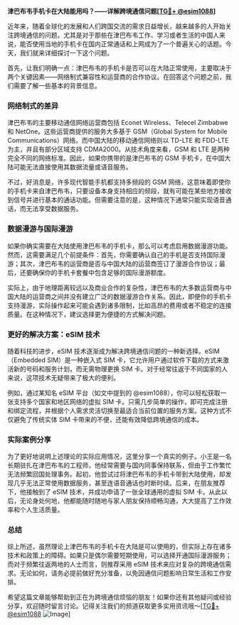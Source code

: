 **津巴布韦手机卡在大陆能用吗？——详解跨境通信问题[[TG💪+ @esim1088](https://t.me/s/esim1088)]**

近年来，随着全球化的发展和人们跨国交流的需求日益增长，越来越多的人开始关注跨境通信的问题。尤其是对于那些在津巴布韦工作、学习或者生活的中国人来说，能否使用当地的手机卡在国内正常通话和上网成为了一个普遍关心的话题。今天，我们就来详细探讨一下这个问题。

首先，让我们明确一点：津巴布韦的手机卡是否可以在大陆正常使用，主要取决于两个关键因素——网络制式兼容性和运营商的合作协议。在回答这个问题之前，我们需要了解一些基本的背景信息。

### 网络制式的差异

津巴布韦的主要移动通信网络运营商包括 Econet Wireless、Telecel Zimbabwe 和 NetOne。这些运营商提供的服务大多基于 GSM（Global System for Mobile Communications）网络。而中国大陆的移动通信网络则以 TD-LTE 和 FDD-LTE 为主，并且有部分区域支持 CDMA2000。从技术角度来看，GSM 和 LTE 是两种完全不同的网络标准。因此，如果你携带的是津巴布韦的 GSM 手机卡，在中国大陆可能无法直接使用其数据流量或语音服务。

不过，好消息是，许多现代智能手机都支持多频段的 GSM 网络，这意味着即使你的手机卡来自津巴布韦，只要设备本身支持相应的频段，就有可能在某些地方接收到信号并进行基本的通话功能。但需要注意的是，这种情况下通常只能实现语音通话，而无法享受数据服务。

### 数据漫游与国际漫游

如果你确实需要在大陆使用津巴布韦的手机卡，那么可以考虑启用数据漫游功能。然而，这需要满足几个前提条件：首先，你需要确认自己的手机是否支持国际漫游；其次，津巴布韦的运营商是否与中国大陆的运营商签订了漫游合作协议；最后，还要确保你的手机卡套餐中包含足够的国际漫游额度。

实际上，由于地理距离较远以及商业合作的复杂性，津巴布韦的大多数运营商与中国大陆的运营商之间并没有建立广泛的数据漫游合作关系。因此，即便你的手机卡支持漫游，实际操作起来可能会遇到诸多限制，比如高昂的费用或者不稳定的连接质量。在这种情况下，建议选择更为便捷的方式解决问题。

### 更好的解决方案：eSIM 技术

随着科技的进步，eSIM 技术逐渐成为解决跨境通信问题的一种新选择。eSIM（Embedded SIM）是一种嵌入式 SIM 卡，它允许用户通过软件下载的方式来激活新的号码和服务计划，而无需物理更换 SIM 卡。对于经常往返于不同国家的人来说，这项技术无疑带来了极大的便利。

例如，通过某知名 eSIM 平台（如文中提到的 @esim1088），你可以轻松获取一张支持多个国家和地区网络的虚拟 SIM 卡。只需几步简单的操作，即可完成注册和绑定流程，并根据个人需求灵活切换至最适合当前位置的服务方案。这种方式不仅避免了传统实体 SIM 卡带来的不便，还能有效降低跨境通信的成本。

### 实际案例分享

为了更好地说明上述理论的实际应用情况，这里分享一个真实的例子。小王是一名长期驻扎在津巴布韦的工程师，他经常需要与国内同事保持联系，但由于工作繁忙无法频繁回国处理事务。起初，他尝试过将津巴布韦的手机卡带到大陆使用，却发现几乎无法正常使用数据服务，甚至连语音通话也时断时续。后来，在朋友推荐下，他接触到了 eSIM 技术，并成功申请了一张全球通用的虚拟 SIM 卡。从此以后，无论身处何地，他都能随时随地与家人朋友保持顺畅沟通，大大提高了工作效率和个人生活质量。

### 总结

综上所述，虽然理论上津巴布韦的手机卡在大陆是可以使用的，但实际上存在诸多技术和政策上的障碍。如果只是偶尔需要短期使用，可以选择开通国际漫游服务；而对于频繁往返两地的人士而言，则推荐采用 eSIM 技术来应对复杂的跨境通信需求。无论如何，请务必提前做好充分准备，以免因通信问题影响日常生活和工作安排。

希望这篇文章能够帮助到正在为跨境通信烦恼的朋友！如果你还有其他疑问或经验分享，欢迎随时留言讨论。记得关注我们的频道获取更多实用资讯哦～[[TG💪+ @esim1088](https://t.me/s/esim1088) ![Image](https://i.postimg.cc/4NQfJmqS/Snipaste-2025-05-13-00-14-12.png)]